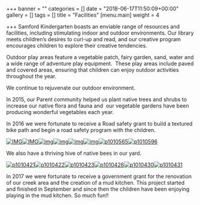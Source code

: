 +++
banner = ""
categories = []
date = "2018-06-17T11:50:09+00:00"
gallery = []
tags = []
title = "Facilities"
[menu.main]
weight = 4

+++
Samford Kindergarten boasts an enviable range of resources and facilities, including stimulating indoor and outdoor environments. Our library meets children’s desires to curl-up and read, and our creative program encourages children to explore their creative tendencies.

Outdoor play areas feature a vegetable patch, fairy garden, sand, water and a wide range of adventure play equipment.  These play areas include paved and covered areas, ensuring that children can enjoy outdoor activities throughout the year.

We continue to rejuvenate our outdoor environment.

In 2015, our Parent community helped us plant native trees and shrubs to increase our native flora and fauna and  our vegetable gardens have been producing wonderful vegetables each year.

In 2016 we were fortunate to receive a Road safety grant to build a textured bike path and begin a road safety program with the children.

[![IMG](https://www.samfordkindergarten.com.au/uploads/IMG_9917-300x225.jpg)](https://www.samfordkindergarten.com.au/uploads/IMG_9917.jpg)[![IMG](https://www.samfordkindergarten.com.au/uploads/IMG_9916-300x225.jpg)](https://www.samfordkindergarten.com.au/uploads/IMG_9916.jpg)[![img](https://www.samfordkindergarten.com.au/uploads/IMG_0313-300x225.jpg)](https://www.samfordkindergarten.com.au/uploads/IMG_0313.jpg)[![img](https://www.samfordkindergarten.com.au/uploads/IMG_0317-300x225.jpg)](https://www.samfordkindergarten.com.au/uploads/IMG_0317.jpg)[![img](https://www.samfordkindergarten.com.au/uploads/IMG_2879-300x225.jpg)](https://www.samfordkindergarten.com.au/uploads/IMG_2879.jpg)[![img](https://www.samfordkindergarten.com.au/uploads/IMG_2899-225x300.jpg)](https://www.samfordkindergarten.com.au/uploads/IMG_2899.jpg)[![p1010565](https://www.samfordkindergarten.com.au/uploads/P1010565-300x225.jpg)](https://www.samfordkindergarten.com.au/uploads/P1010565.jpg)[![p1010596](https://www.samfordkindergarten.com.au/uploads/P1010596-225x300.jpg)](https://www.samfordkindergarten.com.au/uploads/P1010596.jpg)

We also have a thriving hive of native bees in our yard.

[![p1010421](https://www.samfordkindergarten.com.au/uploads/P1010421-300x225.jpg)](https://www.samfordkindergarten.com.au/uploads/P1010421.jpg)[![p1010422](https://www.samfordkindergarten.com.au/uploads/P1010422-300x225.jpg)](https://www.samfordkindergarten.com.au/uploads/P1010422.jpg)[![p1010423](https://www.samfordkindergarten.com.au/uploads/P1010423-300x225.jpg)](https://www.samfordkindergarten.com.au/uploads/P1010423.jpg)[![p1010426](https://www.samfordkindergarten.com.au/uploads/P1010426-300x225.jpg)](https://www.samfordkindergarten.com.au/uploads/P1010426.jpg)[![p1010430](https://www.samfordkindergarten.com.au/uploads/P1010430-300x225.jpg)](https://www.samfordkindergarten.com.au/uploads/P1010430.jpg)[![p1010431](https://www.samfordkindergarten.com.au/uploads/P1010431-300x225.jpg)](https://www.samfordkindergarten.com.au/uploads/P1010431.jpg)

In 2017 we were fortunate to receive a government grant for the renovation of our creek area and the creation of a mud kitchen. This project started and finished in September and since then the children have been enjoying playing in the mud kitchen. So much fun!!